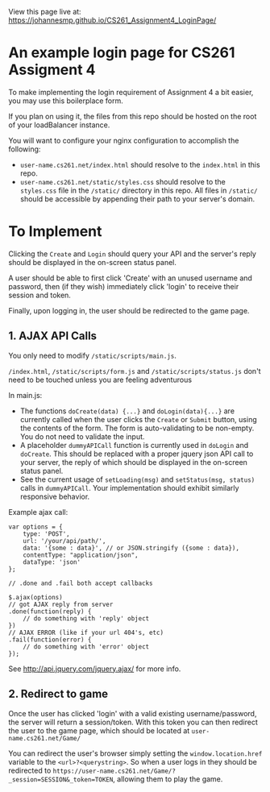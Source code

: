 View this page live at:
https://johannesmp.github.io/CS261_Assignment4_LoginPage/



# An example login page for CS261 Assigment 4

To make implementing the login requirement of Assignment 4 a bit easier, you may use this boilerplace form.

If you plan on using it, the files from this repo should be hosted on the root of your loadBalancer instance.

You will want to configure your nginx configuration to accomplish the following:

- `user-name.cs261.net/index.html` should resolve to the `index.html` in this repo.
- `user-name.cs261.net/static/styles.css` should resolve to the `styles.css` file in the `/static/` directory in this repo. All files in `/static/` should be accessible by appending their path to your server's domain.


# To Implement

Clicking the `Create` and `Login` should query your API and the server's reply should be displayed in the on-screen status panel.

A user should be able to first click 'Create' with an unused username and password, then (if they wish) immediately click 'login' to receive their session and token.

Finally, upon logging in, the user should be redirected to the game page.


## 1. AJAX API Calls

You only need to modify `/static/scripts/main.js`. 

`/index.html`, `/static/scripts/form.js` and `/static/scripts/status.js` don't need to be touched unless you are feeling adventurous

In main.js:

- The functions `doCreate(data) {...}` and `doLogin(data){...}` are currently called when the user clicks the `Create` or `Submit` button, using the contents of the form. The form is auto-validating to be non-empty. You do not need to validate the input.
- A placeholder `dummyAPICall` function is currently used in `doLogin` and `doCreate`. This should be replaced with a proper jquery json API call to your server, the reply of which should be displayed in the on-screen status panel.
- See the current usage of `setLoading(msg)` and `setStatus(msg, status)` calls in `dummyAPICall`. Your implementation should exhibit similarly responsive behavior.

Example ajax call:

    var options = {
        type: 'POST',
        url: '/your/api/path/',
        data: '{some : data}', // or JSON.stringify ({some : data}),
        contentType: "application/json",
        dataType: 'json'
    };

    // .done and .fail both accept callbacks 
    
    $.ajax(options)
    // got AJAX reply from server
    .done(function(reply) {
        // do something with 'reply' object
    })
    // AJAX ERROR (like if your url 404's, etc)
    .fail(function(error) {
        // do something with 'error' object
    });
 
See http://api.jquery.com/jquery.ajax/ for more info.
 
## 2. Redirect to game
 
Once the user has clicked 'login' with a valid existing username/password, the server will return a session/token. With this token you can then redirect the user to the game page, which should be located at `user-name.cs261.net/Game/`
 
You can redirect the user's browser simply setting the `window.location.href` variable to the `<url>?<querystring>`. So when a user logs in they should be redirected to `https://user-name.cs261.net/Game/?_session=SESSION&_token=TOKEN`, allowing them to play the game.

 

 
 
